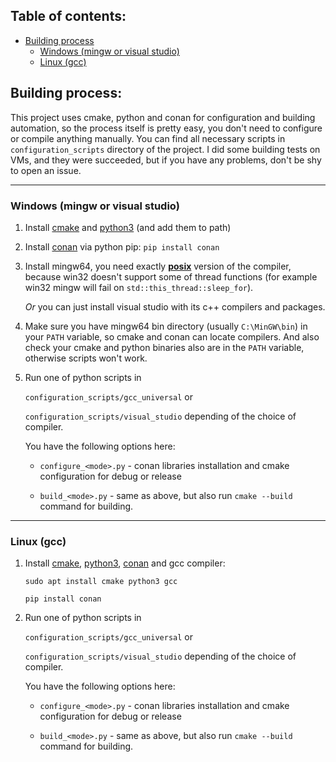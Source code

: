 ## Table of contents:

- [Building process](#building-process)
  - [Windows (mingw or visual studio)](#windows-mingw-or-visual-studio)
  - [Linux (gcc)](#linux-gcc)

## Building process:

This project uses cmake, python and conan for configuration and building automation, so the process itself is pretty easy, you don't need to configure or compile anything manually. You can find all necessary scripts in `configuration_scripts` directory of the project. I did some building tests on VMs, and they were succeeded, but if you have any problems, don't be shy to open an issue.

---

### Windows (mingw or visual studio)

1. Install [cmake][downloads-cmake] and [python3][downloads-python3] (and add them to path)

2. Install [conan][downloads-cpp-conan] via python pip: `pip install conan`

3. Install mingw64, you need exactly **[posix][posix-mingw64-builds]** version of the compiler, because win32 doesn't support some of thread functions (for example win32 mingw will fail on `std::this_thread::sleep_for`).

   *Or* you can just install visual studio with its c++ compilers and packages.

4. Make sure you have mingw64 bin directory (usually `C:\MinGW\bin`) in your `PATH` variable, so cmake and conan can locate compilers. And also check your cmake and python binaries also are in the `PATH` variable, otherwise scripts won't work.

5. Run one of python scripts in

   `configuration_scripts/gcc_universal` or

   `configuration_scripts/visual_studio` depending of the choice of compiler.

   You have the following options here:

   - `configure_<mode>.py` - conan libraries installation and cmake configuration for debug or release

   - `build_<mode>.py` - same as above, but also run `cmake --build` command for building.

---

### Linux (gcc)

1. Install [cmake][downloads-cmake], [python3][downloads-python3], [conan][downloads-cpp-conan] and gcc compiler:

   `sudo apt install cmake python3 gcc`

   `pip install conan`

2. Run one of python scripts in

   `configuration_scripts/gcc_universal` or

   `configuration_scripts/visual_studio` depending of the choice of compiler.

   You have the following options here:

   - `configure_<mode>.py` - conan libraries installation and cmake configuration for debug or release

   - `build_<mode>.py` - same as above, but also run `cmake --build` command for building.



[posix-mingw64-builds]: https://sourceforge.net/projects/mingw-w64/files/Toolchains%20targetting%20Win64/Personal%20Builds/mingw-builds/

[downloads-cmake]: https://cmake.org/

[downloads-python3]: https://www.python.org/

[downloads-cpp-conan]: https://conan.io/